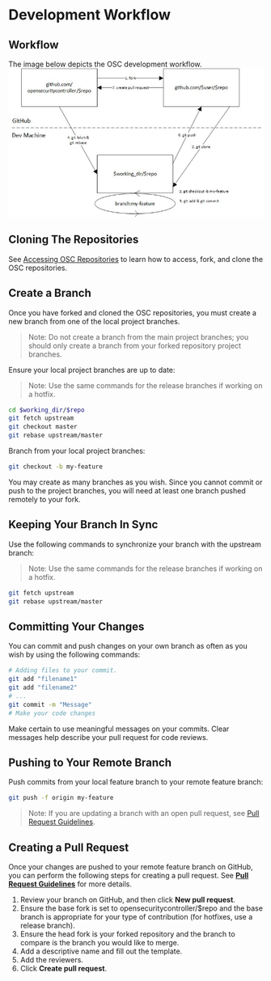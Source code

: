 # Development Workflow

## Workflow
The image below depicts the OSC development workflow.
![](./images/dev_flow.jpg)

## Cloning The Repositories
See [Accessing OSC Repositories](repo_access.md) to learn how to access, fork, and clone the OSC repositories. 

## Create a Branch
Once you have forked and cloned the OSC repositories, you must create a new branch from one of the local project branches. 
 > Note: Do not create a branch from the main project branches; you should only create a branch from your forked repository project branches.

Ensure your local project branches are up to date:
 > Note: Use the same commands for the release branches if working on a hotfix.

```sh
cd $working_dir/$repo
git fetch upstream
git checkout master
git rebase upstream/master
```

Branch from your local project branches:

```sh
git checkout -b my-feature
```

You may create as many branches as you wish. Since you cannot commit or push to the project branches, you will need at least one branch pushed remotely to your fork. 

## Keeping Your Branch In Sync
Use the following commands to synchronize your branch with the upstream branch:
 > Note: Use the same commands for the release branches if working on a hotfix.

```sh
git fetch upstream
git rebase upstream/master
```

## Committing Your Changes
You can commit and push changes on your own branch as often as you wish by using the following commands: 

```sh
# Adding files to your commit.
git add "filename1"
git add "filename2"
# ...
git commit -m "Message"
# Make your code changes
```

Make certain to use meaningful messages on your commits. Clear messages help describe your pull request for code reviews.

## Pushing to Your Remote Branch
Push commits from your local feature branch to your remote feature branch:
```sh 
git push -f origin my-feature
```
 > Note: If you are updating a branch with an open pull request, see [Pull Request Guidelines](pull_requests.md).

## Creating a Pull Request
Once your changes are pushed to your remote feature branch on GitHub, you can perform the following steps for creating a pull request. See **[Pull Request Guidelines](pull_requests.md)** for more details.

1.	Review your branch on GitHub, and then click **New pull request**.
2.	Ensure the base fork is set to opensecuritycontroller/$repo and the base branch is appropriate for your type of contribution (for hotfixes, use a release branch).
3.	Ensure the head fork is your forked repository and the branch to compare is the branch you would like to merge.
2.	Add a descriptive name and fill out the template.
3.	Add the reviewers.
4.	Click **Create pull request**.
